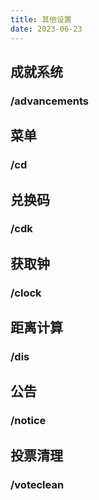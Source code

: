 ```yaml
---
title: 其他设置
date: 2023-06-23
---
```


## 成就系统

### /advancements

## 菜单

### /cd

## 兑换码

### /cdk

## 获取钟

### /clock

## 距离计算

### /dis

## 公告

### /notice

## 投票清理

### /voteclean

